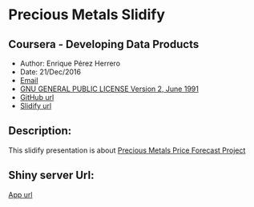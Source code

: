 # Precious Metals Slidify

## Coursera - Developing Data Products

* Author:  Enrique Pérez Herrero  
* Date: 21/Dec/2016  
* [Email](mailto:eph.project1500@gmail.com)  
* [GNU GENERAL PUBLIC LICENSE Version 2, June 1991](https://github.com/EnriquePH/Precious-Metals-Prediction)  
* [GitHub url](https://github.com/EnriquePH/Precious-Metals-Slidify)
* [Slidify url](http://enriqueph.github.io/Precious-Metals-Slidify/)

## Description:
This slidify presentation is about [Precious Metals Price Forecast Project](https://github.com/EnriquePH/Precious-Metals-Prediction)

## Shiny server Url:
[App url](https://kikesoft.shinyapps.io/Precious-Metals-Prediction) 
